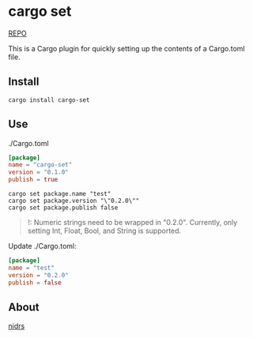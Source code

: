 # cargo set

[REPO](https://github.com/nidrs/nidrs/tree/main/scripts/cargo-set)

This is a Cargo plugin for quickly setting up the contents of a Cargo.toml file.

## Install

```shell
cargo install cargo-set
```

## Use

./Cargo.toml

```toml
[package]
name = "cargo-set"
version = "0.1.0"
publish = true
```

```shell
cargo set package.name "test" 
cargo set package.version "\"0.2.0\"" 
cargo set package.publish false
```

> !: Numeric strings need to be wrapped in \"0.2.0\".
> Currently, only setting Int, Float, Bool, and String is supported.

Update ./Cargo.toml:

```toml
[package]
name = "test"
version = "0.2.0"
publish = false
```

## About

[nidrs](https://github.com/nidrs/nidrs)

